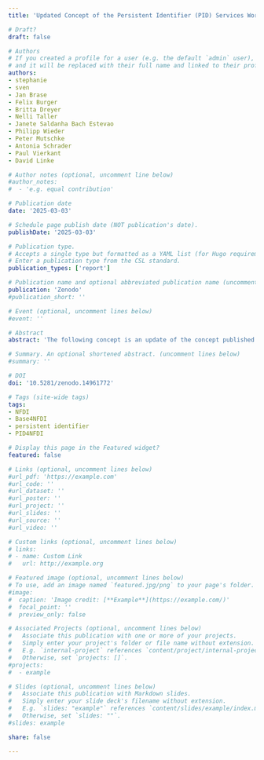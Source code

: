```yaml
---
title: 'Updated Concept of the Persistent Identifier (PID) Services Working Group in the NFDI Section "Common Infrastructures"'

# Draft?
draft: false

# Authors
# If you created a profile for a user (e.g. the default `admin` user), write the username (folder name) here
# and it will be replaced with their full name and linked to their profile.
authors:
- stephanie
- sven
- Jan Brase
- Felix Burger
- Britta Dreyer
- Nelli Taller
- Janete Saldanha Bach Estevao
- Philipp Wieder
- Peter Mutschke
- Antonia Schrader
- Paul Vierkant
- David Linke

# Author notes (optional, uncomment line below)
#author_notes:
#  - 'e.g. equal contribution'

# Publication date
date: '2025-03-03'

# Schedule page publish date (NOT publication's date).
publishDate: '2025-03-03'

# Publication type.
# Accepts a single type but formatted as a YAML list (for Hugo requirements).
# Enter a publication type from the CSL standard.
publication_types: ['report']

# Publication name and optional abbreviated publication name (uncomment line below).
publication: 'Zenodo'
#publication_short: ''

# Event (optional, uncomment lines below)
#event: ''

# Abstract
abstract: 'The following concept is an update of the concept published in 2022 by the PID (Persistent Identifier) Services working group within the NFDI Section "Common Infrastructures". The working group consists of representatives of existing PID services and as well as representatives from infrastructures using PIDs and who are already involved in various domain-specific consortia. The aim of the working group is to support the development of a PID service for the NFDI. The group is intended to serve as a forum to ensure the exchange between the emerging PID Coordination Hub, which is being developed by the PID4NFDI basic service project, and the NFDI consortia. Members of the working group can provide valuable input for service development, communicate needs from the consortia, and highlight best practices already in use for PID management. Resulting solutions should enable FAIR research workflows balancing out generic metadata requirements for PIDs that maximise resource discoverability on the one hand and subject-specific needs on the other. At the technical level, the partners want to realise interoperability between PID types and established systems and build on a high level of maturity here.'

# Summary. An optional shortened abstract. (uncomment lines below)
#summary: ''

# DOI
doi: '10.5281/zenodo.14961772'

# Tags (site-wide tags)
tags:
- NFDI
- Base4NFDI
- persistent identifier
- PID4NFDI

# Display this page in the Featured widget?
featured: false

# Links (optional, uncomment lines below)
#url_pdf: 'https://example.com'
#url_code: ''
#url_dataset: ''
#url_poster: ''
#url_project: ''
#url_slides: ''
#url_source: ''
#url_video: ''

# Custom links (optional, uncomment lines below)
# links:
# - name: Custom Link
#   url: http://example.org

# Featured image (optional, uncomment lines below)
# To use, add an image named `featured.jpg/png` to your page's folder.
#image:
#  caption: 'Image credit: [**Example**](https://example.com/)'
#  focal_point: ''
#  preview_only: false

# Associated Projects (optional, uncomment lines below)
#   Associate this publication with one or more of your projects.
#   Simply enter your project's folder or file name without extension.
#   E.g. `internal-project` references `content/project/internal-project/index.md`.
#   Otherwise, set `projects: []`.
#projects:
#  - example

# Slides (optional, uncomment lines below)
#   Associate this publication with Markdown slides.
#   Simply enter your slide deck's filename without extension.
#   E.g. `slides: "example"` references `content/slides/example/index.md`.
#   Otherwise, set `slides: ""`.
#slides: example

share: false

---
```

